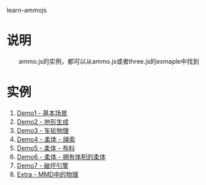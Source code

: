 learn-ammojs

# 说明
 
&#160; &#160; &#160; &#160;ammo.js的实例，都可以从ammo.js或者three.js的exmaple中找到

# 实例

1. [Demo1 - 基本场景](http://aicdg.com/learn-ammojs/Demo1-Simple%20Scene.html)
2. [Demo2 - 地形生成](http://aicdg.com/learn-ammojs/Demo2-terrain.html)
3. [Demo3 - 车轮物理](http://aicdg.com/learn-ammojs/Demo3-vehicle.html)
4. [Demo4 - 柔体 - 绳索](http://aicdg.com/learn-ammojs/Demo4-rope.html)
5. [Demo5 - 柔体 - 布料](http://aicdg.com/learn-ammojs/Demo5-cloth.html)
6. [Demo6 - 柔体 - 拥有体积的柔体](http://aicdg.com/learn-ammojs/Demo6-softboy-volume.html)
7. [Demo7 - 破坏引擎](http://aicdg.com/learn-ammojs/Demo7-convex%20break.html)
8. [Extra - MMD中的物理](http://aicdg.com/learn-ammojs/DemoExtra-mmd%20demo.html)
